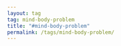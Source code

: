 ```yaml
---
layout: tag
tag: mind-body-problem
title: "#mind-body-problem"
permalink: /tags/mind-body-problem/
---
```

